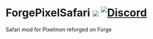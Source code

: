 # ForgePixelSafari  [![](https://jitpack.io/v/Pixelmon-Development/ForgePixelSafari.svg)](https://jitpack.io/#Pixelmon-Development/ForgePixelSafari) [![Discord](https://img.shields.io/discord/831966641586831431)](https://discord.gg/7vqgtrjDGw)
Safari mod for Pixelmon reforged on Forge
